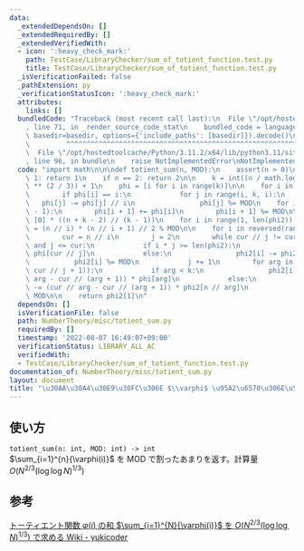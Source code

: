 ```yaml
---
data:
  _extendedDependsOn: []
  _extendedRequiredBy: []
  _extendedVerifiedWith:
  - icon: ':heavy_check_mark:'
    path: TestCase/LibraryChecker/sum_of_totient_function.test.py
    title: TestCase/LibraryChecker/sum_of_totient_function.test.py
  _isVerificationFailed: false
  _pathExtension: py
  _verificationStatusIcon: ':heavy_check_mark:'
  attributes:
    links: []
  bundledCode: "Traceback (most recent call last):\n  File \"/opt/hostedtoolcache/Python/3.11.2/x64/lib/python3.11/site-packages/onlinejudge_verify/documentation/build.py\"\
    , line 71, in _render_source_code_stat\n    bundled_code = language.bundle(stat.path,\
    \ basedir=basedir, options={'include_paths': [basedir]}).decode()\n          \
    \         ^^^^^^^^^^^^^^^^^^^^^^^^^^^^^^^^^^^^^^^^^^^^^^^^^^^^^^^^^^^^^^^^^^^^^^^^^^^^^^^^^\n\
    \  File \"/opt/hostedtoolcache/Python/3.11.2/x64/lib/python3.11/site-packages/onlinejudge_verify/languages/python.py\"\
    , line 96, in bundle\n    raise NotImplementedError\nNotImplementedError\n"
  code: "import math\n\n\ndef totient_sum(n, MOD):\n    assert(n > 0)\n    if n ==\
    \ 1: return 1\n    if n == 2: return 2\n\n    k = int((n / math.log2(math.log2(n)))\
    \ ** (2 / 3)) + 1\n    phi = [i for i in range(k)]\n\n    for i in range(2, k):\n\
    \        if phi[i] == i:\n            for j in range(i, k, i):\n             \
    \   phi[j] -= phi[j] // i\n                phi[j] %= MOD\n    for i in range(k\
    \ - 1):\n        phi[i + 1] += phi[i]\n        phi[i + 1] %= MOD\n\n    phi2 =\
    \ [0] * ((n + k - 2) // (k - 1))\n    for i in range(1, len(phi2)):\n        phi2[i]\
    \ = (n // i) * (n // i + 1) // 2 % MOD\n\n    for i in reversed(range(1, len(phi2))):\n\
    \        cur = n // i\n        j = 2\n        while cur // j != cur // (j + 1)\
    \ and j <= cur:\n            if i * j >= len(phi2):\n                phi2[i] -=\
    \ phi[cur // j]\n            else:\n                phi2[i] -= phi2[i * j]\n \
    \           phi2[i] %= MOD\n            j += 1\n        for arg in reversed(range(1,\
    \ cur // j + 1)):\n            if arg < k:\n                phi2[i] -= (cur //\
    \ arg - cur // (arg + 1)) * phi[arg]\n            else:\n                phi2[i]\
    \ -= (cur // arg - cur // (arg + 1)) * phi2[n // arg]\n            phi2[i] %=\
    \ MOD\n\n    return phi2[1]\n"
  dependsOn: []
  isVerificationFile: false
  path: NumberTheory/misc/totient_sum.py
  requiredBy: []
  timestamp: '2022-08-07 16:49:07+09:00'
  verificationStatus: LIBRARY_ALL_AC
  verifiedWith:
  - TestCase/LibraryChecker/sum_of_totient_function.test.py
documentation_of: NumberTheory/misc/totient_sum.py
layout: document
title: "\u30AA\u30A4\u30E9\u30FC\u306E $\\varphi$ \u95A2\u6570\u306E\u548C"
---
```


## 使い方
`totient_sum(n: int, MOD: int) -> int`  
$\sum_{i=1}^{n}{\varphi(i)}$ を $\mathrm{MOD}$ で割ったあまりを返す。計算量 $O(N^{2/3}(\log\log{N})^{1/3})$

## 参考
[トーティエント関数 $\varphi(i)$ の和 $\sum_{i=1}^{N}{\varphi(i)}$ を $O(N^{2/3}(\log\log{N})^{1/3})$ で求める Wiki - yukicoder](https://yukicoder.me/wiki/sum_totient)